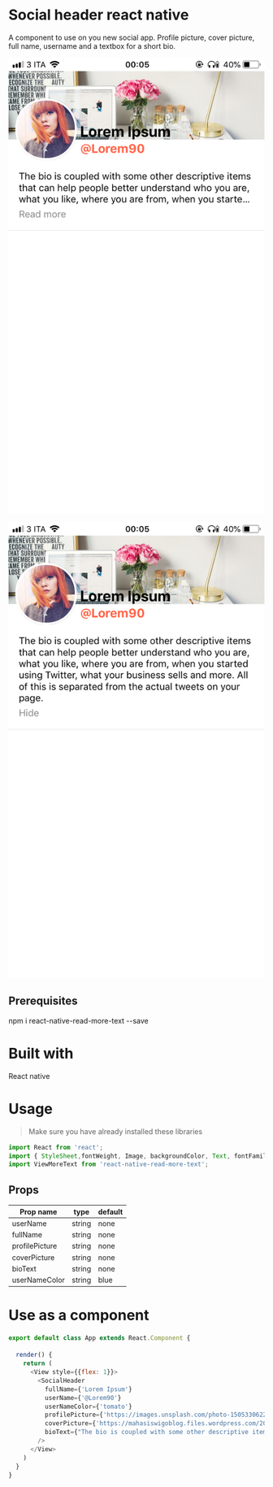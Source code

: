 # Social header react native

A component to use on you new social app. Profile picture, cover picture, full name, username and a textbox for a short bio.

![](screens/socialheaderreadmore.PNG)

![](screens/socialheaderreadless.PNG)

## Prerequisites

npm i react-native-read-more-text --save

# Built with 
React native

# Usage
> Make sure you have already installed these libraries
```javascript
import React from 'react';
import { StyleSheet,fontWeight, Image, backgroundColor, Text, fontFamily, fontSize, View}  from 'react-native';
import ViewMoreText from 'react-native-read-more-text';
```

## Props
Prop name | type | default
------------ | ------------- | -------------
userName | string | none 
fullName | string | none 
profilePicture| string | none 
coverPicture | string | none
bioText | string | none
userNameColor | string | blue

# Use as a component 
```javascript 
export default class App extends React.Component {

  render() {
    return (
      <View style={{flex: 1}}>
        <SocialHeader
          fullName={'Lorem Ipsum'}
          userName={'@Lorem90'}
          userNameColor={'tomato'}
          profilePicture={'https://images.unsplash.com/photo-1505330622279-bf7d7fc918f4?ixlib=rb-0.3.5&ixid=eyJhcHBfaWQiOjEyMDd9&s=334247d4893b40898bd1f74282aaada9&auto=format&fit=crop&w=750&q=80'}
          coverPicture={'https://mahasiswigoblog.files.wordpress.com/2016/06/jj.jpg?w=282&h=283'}
          bioText={"The bio is coupled with some other descriptive items that can help people better understand who you are, what you like, where you are from, when you started using Twitter, what your business sells and more. All of this is separated from the actual tweets on your page."}
        />
      </View>
    )
  }
}
```










